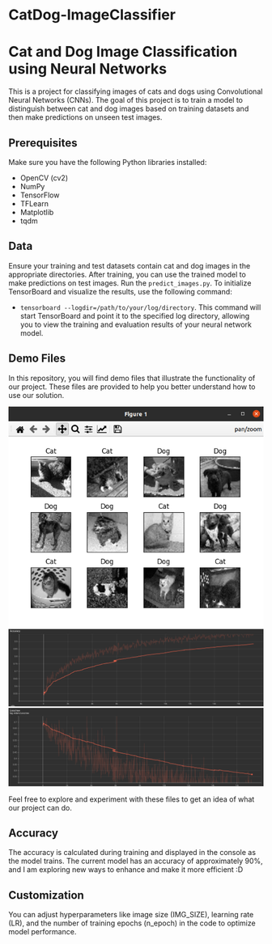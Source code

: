 # CatDog-ImageClassifier

# Cat and Dog Image Classification using Neural Networks

This is a project for classifying images of cats and dogs using Convolutional Neural Networks (CNNs). The goal of this project is to train a model to distinguish between cat and dog images based on training datasets and then make predictions on unseen test images.

## Prerequisites

Make sure you have the following Python libraries installed:

- OpenCV (cv2)
- NumPy
- TensorFlow
- TFLearn
- Matplotlib
- tqdm

## Data

Ensure your training and test datasets contain cat and dog images in the appropriate directories.
After training, you can use the trained model to make predictions on test images. Run the `predict_images.py`.
To initialize TensorBoard and visualize the results, use the following command:
  - `tensorboard --logdir=/path/to/your/log/directory`.
This command will start TensorBoard and point it to the specified log directory, allowing you to view the training and evaluation results of your neural network model.


## Demo Files

In this repository, you will find demo files that illustrate the functionality of our project. These files are provided to help you better understand how to use our solution.

<div align="center">
  <img src="files/Cat&Dogs-01.png" alt="Demo File Menu">
  <img src="files/accuracy.png" alt="Demo File Accuracy">
  <img src="files/loss.png" alt="Demo File Loss">
</div>


Feel free to explore and experiment with these files to get an idea of what our project can do.


## Accuracy

The accuracy is calculated during training and displayed in the console as the model trains.
The current model has an accuracy of approximately 90%, and I am exploring new ways to enhance and make it more efficient :D

## Customization

You can adjust hyperparameters like image size (IMG_SIZE), learning rate (LR), and the number of training epochs (n_epoch) in the code to optimize model performance.


